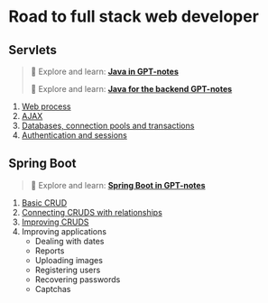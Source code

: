 # Road to full stack web developer

## Servlets

>
> :red_circle: Explore and learn: [**Java in GPT-notes**](../java/index.md)
>
> :red_circle: Explore and learn: [**Java for the backend GPT-notes**](../java4backend/index.md)
>

1. [Web process](process.md)
2. [AJAX](ajax.md)
3. [Databases, connection pools and transactions](databases.md)
4. [Authentication and sessions](auth.md)

## Spring Boot

>
> :red_circle: Explore and learn: [**Spring Boot in GPT-notes**](../springboot/index.md)
> 

1. [Basic CRUD](crud.md)
2. [Connecting CRUDS with relationships](cruds.md)
3. [Improving CRUDS](icruds.md)
4. Improving applications
   - Dealing with dates
   - Reports
   - Uploading images
   - Registering users
   - Recovering passwords
   - Captchas
